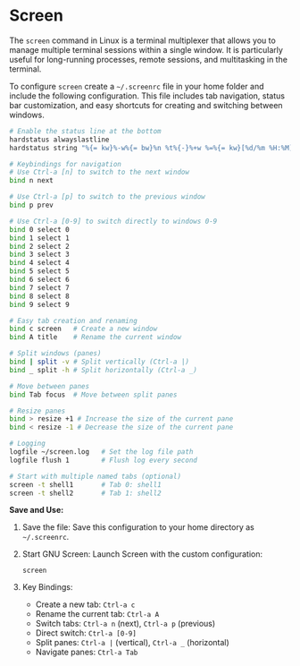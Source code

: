 # Screen

The `screen` command in Linux is a terminal multiplexer that allows you to manage multiple terminal sessions within a single window. It is particularly useful for long-running processes, remote sessions, and multitasking in the terminal.

To configure `screen` create a `~/.screenrc` file in your home folder and include the following configuration. This file includes tab navigation, status bar customization, and easy shortcuts for creating and switching between windows.

```bash
# Enable the status line at the bottom
hardstatus alwayslastline
hardstatus string "%{= kw}%-w%{= bw}%n %t%{-}%+w %=%{= kw}[%d/%m %H:%M]"

# Keybindings for navigation
# Use Ctrl-a [n] to switch to the next window
bind n next

# Use Ctrl-a [p] to switch to the previous window
bind p prev

# Use Ctrl-a [0-9] to switch directly to windows 0-9
bind 0 select 0
bind 1 select 1
bind 2 select 2
bind 3 select 3
bind 4 select 4
bind 5 select 5
bind 6 select 6
bind 7 select 7
bind 8 select 8
bind 9 select 9

# Easy tab creation and renaming
bind c screen   # Create a new window
bind A title    # Rename the current window

# Split windows (panes)
bind | split -v # Split vertically (Ctrl-a |)
bind _ split -h # Split horizontally (Ctrl-a _)

# Move between panes
bind Tab focus  # Move between split panes

# Resize panes
bind > resize +1 # Increase the size of the current pane
bind < resize -1 # Decrease the size of the current pane

# Logging
logfile ~/screen.log   # Set the log file path
logfile flush 1        # Flush log every second

# Start with multiple named tabs (optional)
screen -t shell1       # Tab 0: shell1
screen -t shell2       # Tab 1: shell2
```

**Save and Use:**

1. Save the file: Save this configuration to your home directory as `~/.screenrc`.

2. Start GNU Screen: Launch Screen with the custom configuration:

    `screen`

3. Key Bindings:
    * Create a new tab: `Ctrl-a c`
    * Rename the current tab: `Ctrl-a A`
    * Switch tabs: `Ctrl-a n` (next), `Ctrl-a p` (previous)
    * Direct switch: `Ctrl-a [0-9]`
    * Split panes: `Ctrl-a |` (vertical), `Ctrl-a _` (horizontal)
    * Navigate panes: `Ctrl-a Tab`
